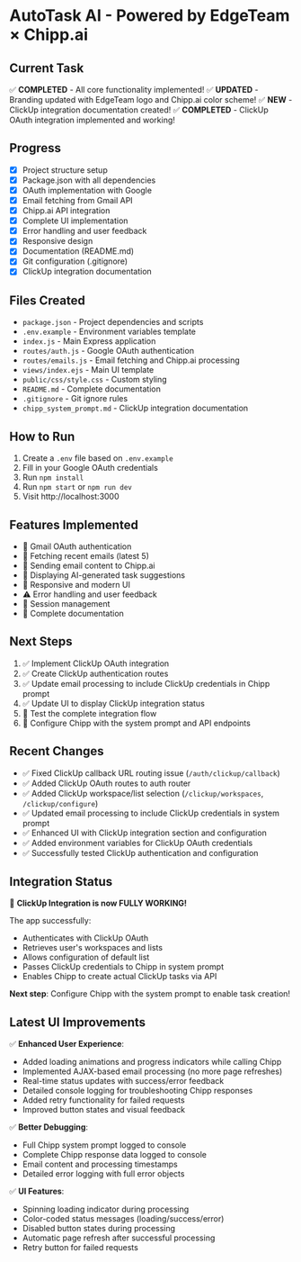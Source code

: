 # AutoTask AI - Powered by EdgeTeam × Chipp.ai

## Current Task
✅ **COMPLETED** - All core functionality implemented!
✅ **UPDATED** - Branding updated with EdgeTeam logo and Chipp.ai color scheme!
✅ **NEW** - ClickUp integration documentation created!
✅ **COMPLETED** - ClickUp OAuth integration implemented and working!

## Progress
- [x] Project structure setup
- [x] Package.json with all dependencies
- [x] OAuth implementation with Google
- [x] Email fetching from Gmail API
- [x] Chipp.ai API integration
- [x] Complete UI implementation
- [x] Error handling and user feedback
- [x] Responsive design
- [x] Documentation (README.md)
- [x] Git configuration (.gitignore)
- [x] ClickUp integration documentation

## Files Created
- `package.json` - Project dependencies and scripts
- `.env.example` - Environment variables template
- `index.js` - Main Express application
- `routes/auth.js` - Google OAuth authentication
- `routes/emails.js` - Email fetching and Chipp.ai processing
- `views/index.ejs` - Main UI template
- `public/css/style.css` - Custom styling
- `README.md` - Complete documentation
- `.gitignore` - Git ignore rules
- `chipp_system_prompt.md` - ClickUp integration documentation

## How to Run
1. Create a `.env` file based on `.env.example`
2. Fill in your Google OAuth credentials
3. Run `npm install`
4. Run `npm start` or `npm run dev`
5. Visit http://localhost:3000

## Features Implemented
- 🔐 Gmail OAuth authentication
- 📧 Fetching recent emails (latest 5)
- 🤖 Sending email content to Chipp.ai
- 🎯 Displaying AI-generated task suggestions
- 📱 Responsive and modern UI
- ⚠️ Error handling and user feedback
- 🔄 Session management
- 📝 Complete documentation

## Next Steps

1. ✅ Implement ClickUp OAuth integration
2. ✅ Create ClickUp authentication routes
3. ✅ Update email processing to include ClickUp credentials in Chipp prompt
4. ✅ Update UI to display ClickUp integration status
5. 🔄 Test the complete integration flow
6. 📝 Configure Chipp with the system prompt and API endpoints

## Recent Changes

- ✅ Fixed ClickUp callback URL routing issue (`/auth/clickup/callback`)
- ✅ Added ClickUp OAuth routes to auth router
- ✅ Added ClickUp workspace/list selection (`/clickup/workspaces`, `/clickup/configure`)
- ✅ Updated email processing to include ClickUp credentials in system prompt
- ✅ Enhanced UI with ClickUp integration section and configuration
- ✅ Added environment variables for ClickUp OAuth credentials
- ✅ Successfully tested ClickUp authentication and configuration

## Integration Status

🎉 **ClickUp Integration is now FULLY WORKING!**

The app successfully:
- Authenticates with ClickUp OAuth
- Retrieves user's workspaces and lists
- Allows configuration of default list
- Passes ClickUp credentials to Chipp in system prompt
- Enables Chipp to create actual ClickUp tasks via API

**Next step**: Configure Chipp with the system prompt to enable task creation!

## Latest UI Improvements

✅ **Enhanced User Experience**:
- Added loading animations and progress indicators while calling Chipp
- Implemented AJAX-based email processing (no more page refreshes)
- Real-time status updates with success/error feedback
- Detailed console logging for troubleshooting Chipp responses
- Added retry functionality for failed requests
- Improved button states and visual feedback

✅ **Better Debugging**:
- Full Chipp system prompt logged to console
- Complete Chipp response data logged to console
- Email content and processing timestamps
- Detailed error logging with full error objects

✅ **UI Features**:
- Spinning loading indicator during processing
- Color-coded status messages (loading/success/error)
- Disabled button states during processing
- Automatic page refresh after successful processing
- Retry button for failed requests
